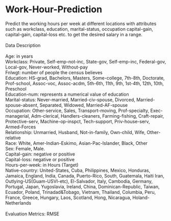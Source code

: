 # Work-Hour-Prediction

Predict the working hours per week at different locations with attributes such as workclass, education, marital-status, occupation capital-gain, capital-gain, capital-loss etc. to get the desired salary in a range. <br />
<br />
Data Description<br />
<br />
Age: in years<br />
Workclass: Private, Self-emp-not-inc, State-gov, Self-emp-inc, Federal-gov, Local-gov, Never-worked, Without-pay<br />
Fnlwgt:  number of people the census believes<br />
Education: HS-grad, Bachelors, Masters, Some-college, 7th-8th, Doctorate, Prof-school,  Assoc-voc, Assoc-acdm, 5th-6th, 11th, 9th, 1st-4th, 12th, 10th, Preschool<br />
Education-num:  represents a numerical value of education<br />
Marital-status: Never-married, Married-civ-spouse, Divorced, Married-spouse-absent, Separated, Widowed, Married-AF-spouse<br />
Occupation: Other-service, Sales, Transport-moving, Prof-specialty, Exec-managerial, Adm-clerical, Handlers-cleaners, Farming-fishing, Craft-repair, Protective-serv, Machine-op-inspct, Tech-support, Priv-house-serv, Armed-Forces<br />
Relationship: Unmarried, Husband, Not-in-family, Own-child, Wife, Other-relative<br />
Race: White, Amer-Indian-Eskimo, Asian-Pac-Islander, Black, Other<br />
Sex:  Female, Male.<br />
Capital-gain: negative or positive<br />
Capital-loss: negative or positive<br />
Hours-per-week: in Hours (Target)<br />
Native-country: United-States, Cuba, Philippines, Mexico, Honduras, Jamaica, England, India, Canada, Puerto-Rico, South, Guatemala, Haiti Iran, Outlying-US(Guam-USVI-etc), El-Salvador, Italy, Cambodia, Germany, Portugal, Japan, Yugoslavia, Ireland, China, Dominican-Republic, Taiwan, Ecuador, Poland, Trinadad&Tobago, Vietnam, Thailand, Columbia, Peru, France, Greece, Hungary, Laos, Scotland, Hong, Nicaragua,  Holand-Netherlands<br />
<br />
Evaluation Metrics: RMSE
